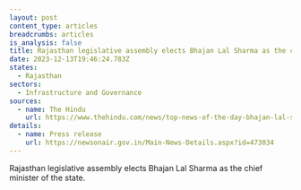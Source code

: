 ```yaml
---
layout: post
content_type: articles
breadcrumbs: articles
is_analysis: false
title: Rajasthan legislative assembly elects Bhajan Lal Sharma as the chief minister
date: 2023-12-13T19:46:24.783Z
states:
  - Rajasthan
sectors:
  - Infrastructure and Governance
sources:
  - name: The Hindu
    url: https://www.thehindu.com/news/top-news-of-the-day-bhajan-lal-sharma-to-be-rajasthan-chief-minister-indias-proposed-january-2024-quad-summit-postponed-and-more/article67630803.ece
details:
  - name: Press release
    url: https://newsonair.gov.in/Main-News-Details.aspx?id=473034
---
```

Rajasthan legislative assembly elects Bhajan Lal Sharma as the chief minister of the state.